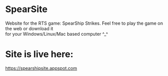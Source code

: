 # SpearSite
Website for the RTS game: SpearShip Strikes. Feel free to play the game on the web or download it <br/>
for your Windows/Linux/Mac based computer ^_^


# Site is live here:
https://spearshipsite.appspot.com
